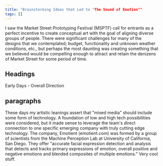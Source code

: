 ```yaml
---
title: "Brainstorming Ideas that Led to "The Sound of Emotion""
tags: []
---
```

I saw the Market Street Prototyping Festival (MSPTF) call for entrants as a perfect incentive to create conceptual art with the goal of aligning diverse groups of people.  There were significant challenges for many of the designs that we contemplated; budget, functionality and unknown weather conditions, etc., but perhaps the most daunting was creating something that we believed would be compelling enough to attract and retain the denizens of Market Street for some period of time.

## Headings
Early Days - Overall Direction
## paragraphs
These days my artistic leanings assert that "mixed media" should include some form of technology.  A foundation of low and high tech possibilities were considered, but it made sense to leverage the team's direct connection to one specific emerging company with truly cutting edge technology.  The company, Emotient (emotient.com) was formed by a group of scientists from the Machine Perception Lab at University of California, San Diego.  They offer "accurate facial expression detection and analysis that detects and tracks primary expressions of emotion, overall positive and negative emotions and blended composites of multiple emotions."  Very cool stuff.
